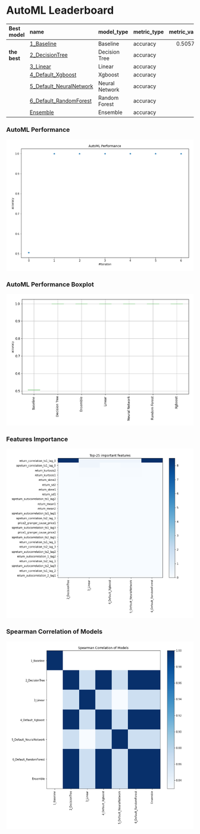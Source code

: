 # AutoML Leaderboard

| Best model   | name                                                         | model_type     | metric_type   |   metric_value |   train_time |
|:-------------|:-------------------------------------------------------------|:---------------|:--------------|---------------:|-------------:|
|              | [1_Baseline](1_Baseline/README.md)                           | Baseline       | accuracy      |       0.505747 |         1.8  |
| **the best** | [2_DecisionTree](2_DecisionTree/README.md)                   | Decision Tree  | accuracy      |       1        |         5.51 |
|              | [3_Linear](3_Linear/README.md)                               | Linear         | accuracy      |       1        |         4.92 |
|              | [4_Default_Xgboost](4_Default_Xgboost/README.md)             | Xgboost        | accuracy      |       1        |         5.7  |
|              | [5_Default_NeuralNetwork](5_Default_NeuralNetwork/README.md) | Neural Network | accuracy      |       1        |         3.64 |
|              | [6_Default_RandomForest](6_Default_RandomForest/README.md)   | Random Forest  | accuracy      |       1        |        10.33 |
|              | [Ensemble](Ensemble/README.md)                               | Ensemble       | accuracy      |       1        |         0.18 |

### AutoML Performance
![AutoML Performance](ldb_performance.png)

### AutoML Performance Boxplot
![AutoML Performance Boxplot](ldb_performance_boxplot.png)

### Features Importance
![features importance across models](features_heatmap.png)



### Spearman Correlation of Models
![models spearman correlation](correlation_heatmap.png)

